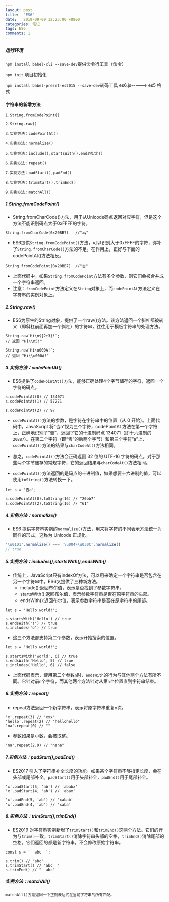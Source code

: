 ```yaml
---
layout: post
title:  "ES6"
date:   2019-09-09 12:25:00 +0800
categories: 笔记
tags: ES6
comments: 1
---
```




##### 运行环境

`npm install babel-cli --save-dev`提供命令行工具（命令）

`npm init` 项目初始化

`npm install babel-preset-es2015 --save-dev`转码工具 es6.js-----> es5 格式

#### 字符串的新增方法

```
1.String.fromCodePoint()

2.String.raw()

3.实例方法：codePointAt()

4.实例方法：normalize()

5.实例方法：include(),startsWith(),endsWith()

6.实例方法：repeat()

7.实例方法：padStart(),padEnd()

8.实例方法：trimStart(),trimEnd()

9.实例方法：matchAll()
```

##### 1.String.fromCodePoint()

* String.fromCharCode()方法，用于从Unicode码点返回对应字符，但是这个方法不能识别码点大于0xFFFF的字符。

```
String.fromCharCode(0x20BB7)   //"ஷ"
```

* ES6提供`String.fromCodePoint()`方法，可以识别大于0xFFFF的字符，弥补了`String.fromCharCode()`方法的不足。在作用上，正好与下面的codePointAt()方法相反。

```
String.fromCodePoint(0x20BB7)  //"吉"
```

* 上面代码中，如果`String.fromCodePoint`方法有多个参数，则它们会被合并成一个字符串返回。
* 注意：`fromCodePoint`方法定义在`String`对象上，而`codePointAt`方法定义在字符串的实例对象上。

##### 2.String.raw()

* ES6为原生的String对象，提供了一个raw()方法。该方法返回一个斜杠都被转义（即斜杠前面再加一个斜杠）的字符串，往往用于模板字符串的处理方法。

```
String.raw`Hi\n${2+3}!`;
// 返回 "Hi\\n5!"

String.raw`Hi\u000A!`;
// 返回 "Hi\\u000A!"
```

##### 3.实例方法：codePointAt()

* ES6提供了`codePointAt()`方法，能够正确处理4个字节储存的字符，返回一个字符的码点。

```
s.codePointAt(0) // 134071
s.codePointAt(1) // 57271

s.codePointAt(2) // 97
```

* `codePointAt()`方法的参数，是字符在字符串中的位置（从 0 开始）。上面代码中，JavaScript 将“𠮷a”视为三个字符，codePointAt 方法在第一个字符上，正确地识别了“𠮷”，返回了它的十进制码点 134071（即十六进制的`20BB7`）。在第二个字符（即“𠮷”的后两个字节）和第三个字符“a”上，`codePointAt()`方法的结果与`charCodeAt()`方法相同。

* 总之，`codePointAt()`方法会正确返回 32 位的 UTF-16 字符的码点。对于那些两个字节储存的常规字符，它的返回结果与`charCodeAt()`方法相同。

* `codePointAt()`方法返回的是码点的十进制值，如果想要十六进制的值，可以使用`toString()`方法转换一下。

```
let s = '𠮷a';

s.codePointAt(0).toString(16) // "20bb7"
s.codePointAt(2).toString(16) // "61"
```

##### 4.实例方法：normalize()

* ES6 提供字符串实例的`normalize()`方法，用来将字符的不同表示方法统一为同样的形式，这称为 Unicode 正规化。

```javascript
'\u01D1'.normalize() === '\u004F\u030C'.normalize()
// true
```

##### 5.实例方法：includes(),startsWith(),endsWith()

* 传统上，JavaScript只有indexOf方法，可以用来确定一个字符串是否包含在另一个字符串中。ES6又提供了三种新方法。
  * include():返回布尔值，表示是否找到了参数字符串。
  * startsWith():返回布尔值，表示参数字符串是否在原字符串的头部。
  * endsWith():返回布尔值，表示参数字符串是否在原字符串的尾部。

```
let s = 'Hello world!';

s.startsWith('Hello') // true
s.endsWith('!') // true
s.includes('o') // true
```

* 这三个方法都支持第二个参数，表示开始搜索的位置。

```
let s = 'Hello world!';

s.startsWith('world', 6) // true
s.endsWith('Hello', 5) // true
s.includes('Hello', 6) // false
```

* 上面代码表示，使用第二个参数`n`时，`endsWith`的行为与其他两个方法有所不同。它针对前`n`个字符，而其他两个方法针对从第`n`个位置直到字符串结束。

##### 6.实例方法：repeat()

* repeat方法返回一个新字符串，表示将原字符串重复n次。

```
'x'.repeat(3) // "xxx"
'hello'.repeat(2) // "hellohello"
'na'.repeat(0) // ""
```

* 参数如果是小数，会被取整。

```
'na'.repeat(2.9) // "nana"
```

##### 7.实例方法：padStart(),padEnd()

* ES2017 引入了字符串补全长度的功能。如果某个字符串不够指定长度，会在头部或尾部补全。`padStart()`用于头部补全，`padEnd()`用于尾部补全。

```
'x'.padStart(5, 'ab') // 'ababx'
'x'.padStart(4, 'ab') // 'abax'

'x'.padEnd(5, 'ab') // 'xabab'
'x'.padEnd(4, 'ab') // 'xaba'
```

##### 8.实例方法：trimStart(),trimEnd()

* [ES2019](https://github.com/tc39/proposal-string-left-right-trim) 对字符串实例新增了`trimStart()`和`trimEnd()`这两个方法。它们的行为与`trim()`一致，`trimStart()`消除字符串头部的空格，`trimEnd()`消除尾部的空格。它们返回的都是新字符串，不会修改原始字符串。

```
const s = '  abc  ';

s.trim() // "abc"
s.trimStart() // "abc  "
s.trimEnd() // "  abc"
```

##### 实例方法：matchAll()

```
matchAll()方法返回一个正则表达式在当前字符串的所有匹配。
```

